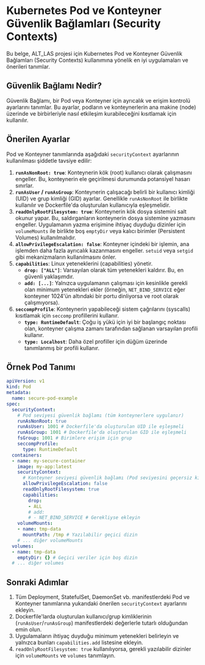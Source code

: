 # Kubernetes Pod ve Konteyner Güvenlik Bağlamları (Security Contexts)

Bu belge, ALT_LAS projesi için Kubernetes Pod ve Konteyner Güvenlik Bağlamları (Security Contexts) kullanımına yönelik en iyi uygulamaları ve önerileri tanımlar.

## Güvenlik Bağlamı Nedir?

Güvenlik Bağlamı, bir Pod veya Konteyner için ayrıcalık ve erişim kontrolü ayarlarını tanımlar. Bu ayarlar, podların ve konteynerlerin ana makine (node) üzerinde ve birbirleriyle nasıl etkileşim kurabileceğini kısıtlamak için kullanılır.

## Önerilen Ayarlar

Pod ve Konteyner tanımlarında aşağıdaki `securityContext` ayarlarının kullanılması şiddetle tavsiye edilir:

1.  **`runAsNonRoot: true`**: Konteynerin kök (root) kullanıcı olarak çalışmasını engeller. Bu, konteynerin ele geçirilmesi durumunda potansiyel hasarı sınırlar.
2.  **`runAsUser` / `runAsGroup`**: Konteynerin çalışacağı belirli bir kullanıcı kimliği (UID) ve grup kimliği (GID) ayarlar. Genellikle `runAsNonRoot` ile birlikte kullanılır ve Dockerfile'da oluşturulan kullanıcıyla eşleşmelidir.
3.  **`readOnlyRootFilesystem: true`**: Konteynerin kök dosya sistemini salt okunur yapar. Bu, saldırganların konteynerin dosya sistemine yazmasını engeller. Uygulamanın yazma erişimine ihtiyaç duyduğu dizinler için `volumeMounts` ile birlikte boş `emptyDir` veya kalıcı birimler (Persistent Volumes) kullanılmalıdır.
4.  **`allowPrivilegeEscalation: false`**: Konteyner içindeki bir işlemin, ana işlemden daha fazla ayrıcalık kazanmasını engeller. `setuid` veya `setgid` gibi mekanizmaların kullanılmasını önler.
5.  **`capabilities`**: Linux yeteneklerini (capabilities) yönetir.
    *   **`drop: ["ALL"]`**: Varsayılan olarak tüm yetenekleri kaldırır. Bu, en güvenli yaklaşımdır.
    *   **`add: [...]`**: Yalnızca uygulamanın çalışması için kesinlikle gerekli olan minimum yetenekleri ekler (örneğin, `NET_BIND_SERVICE` eğer konteyner 1024'ün altındaki bir portu dinliyorsa ve root olarak çalışmıyorsa).
6.  **`seccompProfile`**: Konteynerin yapabileceği sistem çağrılarını (syscalls) kısıtlamak için `seccomp` profillerini kullanır.
    *   **`type: RuntimeDefault`**: Çoğu iş yükü için iyi bir başlangıç noktası olan, konteyner çalışma zamanı tarafından sağlanan varsayılan profili kullanır.
    *   **`type: Localhost`**: Daha özel profiller için düğüm üzerinde tanımlanmış bir profili kullanır.

## Örnek Pod Tanımı

```yaml
apiVersion: v1
kind: Pod
metadata:
  name: secure-pod-example
spec:
  securityContext:
    # Pod seviyesi güvenlik bağlamı (tüm konteynerlere uygulanır)
    runAsNonRoot: true
    runAsUser: 1001 # Dockerfile'da oluşturulan UID ile eşleşmeli
    runAsGroup: 1001 # Dockerfile'da oluşturulan GID ile eşleşmeli
    fsGroup: 1001 # Birimlere erişim için grup
    seccompProfile:
      type: RuntimeDefault
  containers:
  - name: my-secure-container
    image: my-app:latest
    securityContext:
      # Konteyner seviyesi güvenlik bağlamı (Pod seviyesini geçersiz kılabilir/ekleyebilir)
      allowPrivilegeEscalation: false
      readOnlyRootFilesystem: true
      capabilities:
        drop:
        - ALL
        # add:
        # - NET_BIND_SERVICE # Gerekliyse ekleyin
    volumeMounts:
    - name: tmp-data
      mountPath: /tmp # Yazılabilir geçici dizin
    # ... diğer volumeMounts
  volumes:
  - name: tmp-data
    emptyDir: {} # Geçici veriler için boş dizin
  # ... diğer volumes
```

## Sonraki Adımlar

1.  Tüm Deployment, StatefulSet, DaemonSet vb. manifestlerdeki Pod ve Konteyner tanımlarına yukarıdaki önerilen `securityContext` ayarlarını ekleyin.
2.  Dockerfile'larda oluşturulan kullanıcı/grup kimliklerinin (`runAsUser`/`runAsGroup`) manifestlerdeki değerlerle tutarlı olduğundan emin olun.
3.  Uygulamaların ihtiyaç duyduğu minimum yetenekleri belirleyin ve yalnızca bunları `capabilities.add` listesine ekleyin.
4.  `readOnlyRootFilesystem: true` kullanılıyorsa, gerekli yazılabilir dizinler için `volumeMounts` ve `volumes` tanımlayın.
